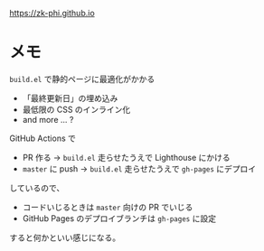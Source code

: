 https://zk-phi.github.io

# メモ

`build.el` で静的ページに最適化がかかる

- 「最終更新日」の埋め込み
- 最低限の CSS のインライン化
- and more ... ?

GitHub Actions で

- PR 作る → `build.el` 走らせたうえで Lighthouse にかける
- `master` に push → `build.el` 走らせたうえで `gh-pages` にデプロイ

しているので、

- コードいじるときは `master` 向けの PR でいじる
- GitHub Pages のデプロイブランチは `gh-pages` に設定

すると何かといい感じになる。
